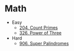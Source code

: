 # Math

* Easy
  * [204. Count Primes](204.-Count-Primes.md)
  * [326. Power of Three](326.-power-of-three-1.md)
* Hard
  * [906. Super Palindromes](906.-Super-Palindromes.md)